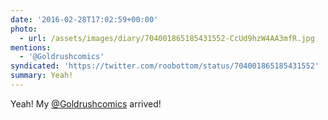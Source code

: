 ```yaml
---
date: '2016-02-28T17:02:59+00:00'
photo:
  - url: /assets/images/diary/704001865185431552-CcUd9hzW4AA3mfR.jpg
mentions:
  - '@Goldrushcomics'
syndicated: 'https://twitter.com/roobottom/status/704001865185431552'
summary: Yeah!
---
```

Yeah! My [@Goldrushcomics](https://twitter.com/@Goldrushcomics) arrived! 
